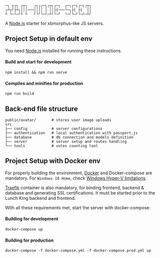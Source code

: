 ```
─┐ ┬┌┐ ┌┬┐   ┌┐┌┌─┐┌┬┐┌─┐  ┌─┐┌─┐┌─┐┌┬┐
┌┴┬┘├┴┐│││───││││ │ ││├┤───└─┐├┤ ├┤  ││
┴ └─└─┘┴ ┴   ┘└┘└─┘─┴┘└─┘  └─┘└─┘└─┘─┴┘
```

A [Node.js](https://nodejs.org/en/) starter for
xbmorphus-like JS servers.

## Project Setup in default env
You need [Node.js](https://nodejs.org/en/) installed for running these instructions.

#### Build and start for development
```
npm install && npm run serve
```

#### Compiles and minifies for production
```
npm run build
```

## Back-end file structure
    public/avatar/       # stores user image uploads
    src
    ├── config           # server configurations
    ├── authentication   # local authentication with passport.js
    ├── database         # db connection and models definition
    ├── server           # server setup and routes handling
    └── tools            # votes counting tool

## Project Setup with Docker env
For properly building the environment, [Docker](https://www.docker.com/) and Docker-compose are mandatory. For `Windows 10 Home`, check [Windows Hyper-V limitations](https://forums.docker.com/t/installing-docker-on-windows-10-home/11722).

[Traefik](https://github.com/ploissken/traefik) container is also mandatory, for binding frontend, backend & database and generating SSL certifications. It must be started prior to the Lunch King backend and frontend.

With all these requirements met, start the server with docker-compose:

#### Building for development
```
docker-compose up
```

#### Building for production
```
docker-compose -f docker-compose.yml -f docker-compose.prod.yml up
```
